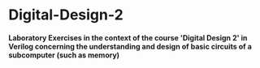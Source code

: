 # Digital-Design-2
#### Laboratory Exercises in the context of the course 'Digital Design 2' in Verilog concerning the understanding and design of basic circuits of a subcomputer (such as memory)
